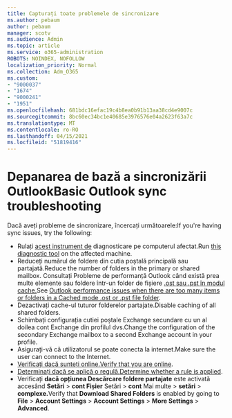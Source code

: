 ```yaml
---
title: Capturați toate problemele de sincronizare
ms.author: pebaum
author: pebaum
manager: scotv
ms.audience: Admin
ms.topic: article
ms.service: o365-administration
ROBOTS: NOINDEX, NOFOLLOW
localization_priority: Normal
ms.collection: Adm_O365
ms.custom:
- "9000037"
- "1674"
- "9000241"
- "1951"
ms.openlocfilehash: 681bdc16efac19c4b8ea0b91b13aa38cd4e9007c
ms.sourcegitcommit: 8bc60ec34bc1e40685e3976576e04a2623f63a7c
ms.translationtype: MT
ms.contentlocale: ro-RO
ms.lasthandoff: 04/15/2021
ms.locfileid: "51819416"
---
```

# <a name="basic-outlook-sync-troubleshooting"></a><span data-ttu-id="afe99-102">Depanarea de bază a sincronizării Outlook</span><span class="sxs-lookup"><span data-stu-id="afe99-102">Basic Outlook sync troubleshooting</span></span>

<span data-ttu-id="afe99-103">Dacă aveți probleme de sincronizare, încercați următoarele:</span><span class="sxs-lookup"><span data-stu-id="afe99-103">If you're having sync issues, try the following:</span></span>

- <span data-ttu-id="afe99-104">Rulați [acest instrument de](https://aka.ms/sara-outlooksendreceive) diagnosticare pe computerul afectat.</span><span class="sxs-lookup"><span data-stu-id="afe99-104">Run [this diagnostic tool](https://aka.ms/sara-outlooksendreceive) on the affected machine.</span></span>
- <span data-ttu-id="afe99-105">Reduceți numărul de foldere din cutia poștală principală sau partajată.</span><span class="sxs-lookup"><span data-stu-id="afe99-105">Reduce the number of folders in the primary or shared mailbox.</span></span> <span data-ttu-id="afe99-106">Consultați Probleme de performanță Outlook când există prea multe elemente sau foldere într-un folder de fișiere [.ost sau .pst în modul cache.](https://support.microsoft.com/help/2768656/outlook-performance-issues-when-there-are-too-many-items-or-folders-in)</span><span class="sxs-lookup"><span data-stu-id="afe99-106">See [Outlook performance issues when there are too many items or folders in a Cached mode .ost or .pst file folder](https://support.microsoft.com/help/2768656/outlook-performance-issues-when-there-are-too-many-items-or-folders-in).</span></span>
- <span data-ttu-id="afe99-107">Dezactivați cache-ul tuturor folderelor partajate.</span><span class="sxs-lookup"><span data-stu-id="afe99-107">Disable caching of all shared folders.</span></span>
- <span data-ttu-id="afe99-108">Schimbați configurația cutiei poștale Exchange secundare cu un al doilea cont Exchange din profilul dvs.</span><span class="sxs-lookup"><span data-stu-id="afe99-108">Change the configuration of the secondary Exchange mailbox to a second Exchange account in your profile.</span></span>
- <span data-ttu-id="afe99-109">Asigurați-vă că utilizatorul se poate conecta la internet.</span><span class="sxs-lookup"><span data-stu-id="afe99-109">Make sure the user can connect to the Internet.</span></span> 
- <span data-ttu-id="afe99-110">[Verificați dacă sunteți online.](https://support.office.com/article/2460e4a8-16c7-47fc-b204-b1549275aac9)</span><span class="sxs-lookup"><span data-stu-id="afe99-110">[Verify that you are online](https://support.office.com/article/2460e4a8-16c7-47fc-b204-b1549275aac9).</span></span>
- <span data-ttu-id="afe99-111">[Determinați dacă se aplică o regulă.](https://support.office.com/article/C24F5DEA-9465-4DF4-AD17-A50704D66C59)</span><span class="sxs-lookup"><span data-stu-id="afe99-111">[Determine whether a rule is applied](https://support.office.com/article/C24F5DEA-9465-4DF4-AD17-A50704D66C59).</span></span>
- <span data-ttu-id="afe99-112">Verificați **dacă opțiunea Descărcare foldere partajate** este activată accesând **Setări**  >  **cont Fișier** Setări  >  **cont** Mai multe  >  **setări**  >  **complexe.**</span><span class="sxs-lookup"><span data-stu-id="afe99-112">Verify that **Download Shared Folders** is enabled by going to **File** > **Account Settings** > **Account Settings** > **More Settings** > **Advanced**.</span></span>
